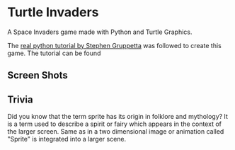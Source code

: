 # Turtle Invaders

A Space Invaders game made with Python and Turtle Graphics.

The [real python tutorial by Stephen Gruppetta](https://realpython.com/build-python-turtle-game-space-invaders-clone/) was followed to  create this game. 
The tutorial can be found 

## Screen Shots


## Trivia

Did you know that the term sprite has its origin in folklore and mythology? It is a term used to describe a spirit or fairy which appears in the context of the larger screen.
Same as in a two dimensional image or animation called "Sprite" is integrated into a larger scene.
